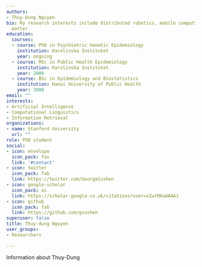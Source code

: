 ```yaml
---
authors:
- Thuy-Dung Nguyen
bio: My research interests include distributed robotics, mobile computing and programmable
  matter.
education:
  courses:
  - course: PhD in Psychiatric Genetic Epidemiology
    institution: Karolinska Institutet
    year: ongoing
  - course: MSc in Public Health Epidemiology
    institution: Karolinska Institutet
    year: 2009
  - course: BSc in Epidemiology and Biostatistics
    institution: Hanoi University of Public Health
    year: 2008
email: ""
interests:
- Artificial Intelligence
- Computational Linguistics
- Information Retrieval
organizations:
- name: Stanford University
  url: ""
role: PhD student
social:
- icon: envelope
  icon_pack: fas
  link: '#contact'
- icon: twitter
  icon_pack: fab
  link: https://twitter.com/GeorgeCushen
- icon: google-scholar
  icon_pack: ai
  link: https://scholar.google.co.uk/citations?user=sIwtMXoAAAAJ
- icon: github
  icon_pack: fab
  link: https://github.com/gcushen
superuser: false
title: Thuy-dung Nguyen
user_groups:
- Researchers

---
```

Information about Thuy-Dung
